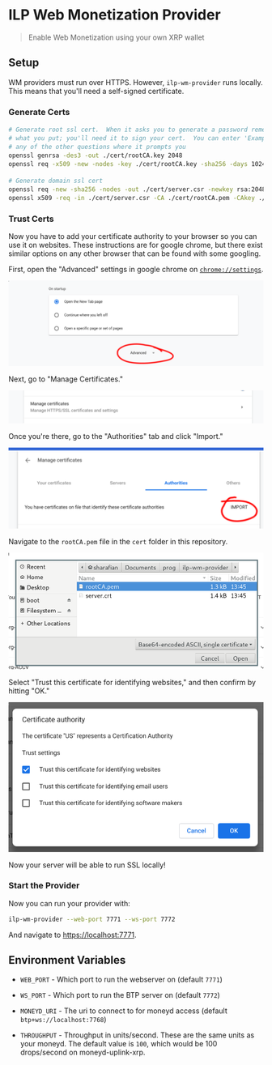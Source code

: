 # ILP Web Monetization Provider
> Enable Web Monetization using your own XRP wallet

## Setup

WM providers must run over HTTPS. However, `ilp-wm-provider` runs locally.
This means that you'll need a self-signed certificate.

### Generate Certs

```sh
# Generate root ssl cert.  When it asks you to generate a password remember
# what you put; you'll need it to sign your cert.  You can enter 'Example' on
# any of the other questions where it prompts you
openssl genrsa -des3 -out ./cert/rootCA.key 2048
openssl req -x509 -new -nodes -key ./cert/rootCA.key -sha256 -days 1024 -out ./cert/rootCA.pem

# Generate domain ssl cert
openssl req -new -sha256 -nodes -out ./cert/server.csr -newkey rsa:2048 -keyout ./cert/server.key -config <( cat ./cert/server.csr.cnf )
openssl x509 -req -in ./cert/server.csr -CA ./cert/rootCA.pem -CAkey ./cert/rootCA.key -CAcreateserial -out ./cert/server.crt -days 500 -sha256 -extfile ./cert/v3.ext
```

### Trust Certs

Now you have to add your certificate authority to your browser so you can use
it on websites. These instructions are for google chrome, but there exist similar
options on any other browser that can be found with some googling.

First, open the "Advanced" settings in google chrome on
[`chrome://settings`](chrome://settings).

![chrome settings](./docs/show_advanced.png)

Next, go to "Manage Certificates."

![manage certs](./docs/manage_certs.png)

Once you're there, go to the "Authorities" tab and click "Import."

![import cert](./docs/authorities.png)

Navigate to the `rootCA.pem` file in the `cert` folder in this repository.

![select pem](./docs/select_ca.png)

Select "Trust this certificate for identifying websites," and then confirm by
hitting "OK."

![trust ca](./docs/trust_ca.png)

Now your server will be able to run SSL locally!

### Start the Provider

Now you can run your provider with:

```sh
ilp-wm-provider --web-port 7771 --ws-port 7772
```

And navigate to [https://localhost:7771](https://localhost:7771).

## Environment Variables

- `WEB_PORT` - Which port to run the webserver on (default `7771`)

- `WS_PORT` - Which port to run the BTP server on (default `7772`)

- `MONEYD_URI` - The uri to connect to for moneyd access (default `btp+ws://localhost:7768`)

- `THROUGHPUT` - Throughput in units/second. These are the same units as your
  moneyd. The default value is `100`, which would be 100 drops/second on
moneyd-uplink-xrp.

